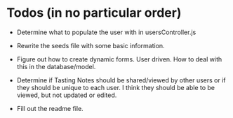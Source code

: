 # Todos (in no particular order)

- Determine what to populate the user with in usersController.js

- Rewrite the seeds file with some basic information.

- Figure out how to create dynamic forms. User driven. How to deal with this in the database/model.

- Determine if Tasting Notes should be shared/viewed by other users or if they should be unique to each user. I think they should be able to be viewed, but not updated or edited.

- Fill out the readme file.